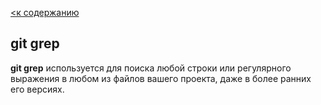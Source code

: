 [<к содержанию](./readme.md)

## git grep

**git grep** используется для поиска любой строки или регулярного выражения в любом из файлов вашего проекта, даже в более ранних его версиях.